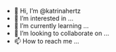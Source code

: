 - 👋 Hi, I’m @katrinahertz
- 👀 I’m interested in ...
- 🌱 I’m currently learning ...
- 💞️ I’m looking to collaborate on ...
- 📫 How to reach me ...

<!---
katrinahertz/katrinahertz is a ✨ special ✨ repository because its `README.md` (this file) appears on your GitHub profile.
You can click the Preview link to take a look at your changes.
--->
